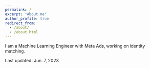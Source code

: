 ```yaml
---
permalink: /
excerpt: "About me"
author_profile: true
redirect_from: 
  - /about/
  - /about.html
---
```


I am a Machine Learning Engineer with Meta Ads, working on identity matching.

Last updated: Jun. 7, 2023
